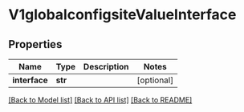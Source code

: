 # V1globalconfigsiteValueInterface

## Properties
Name | Type | Description | Notes
------------ | ------------- | ------------- | -------------
**interface** | **str** |  | [optional] 

[[Back to Model list]](../README.md#documentation-for-models) [[Back to API list]](../README.md#documentation-for-api-endpoints) [[Back to README]](../README.md)

